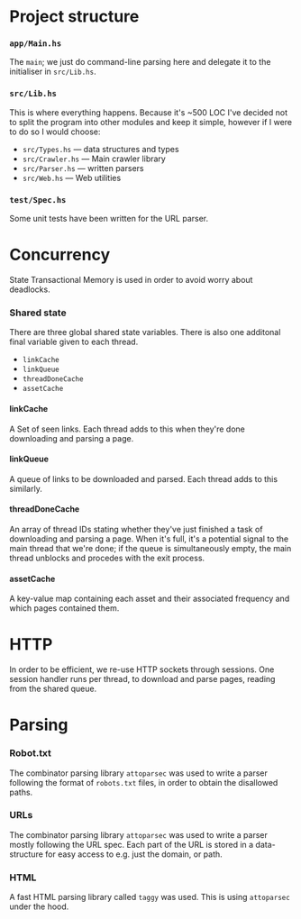 
# Project structure

### `app/Main.hs`

The `main`; we just do command-line parsing here and delegate it to the
initialiser in `src/Lib.hs`.

### `src/Lib.hs`

This is where everything happens. Because it's ~500 LOC I've decided not to
split the program into other modules and keep it simple, however if I were to
do so I would choose:

* `src/Types.hs` — data structures and types
* `src/Crawler.hs` — Main crawler library
* `src/Parser.hs` — written parsers
* `src/Web.hs` — Web utilities

### `test/Spec.hs`

Some unit tests have been written for the URL parser.

# Concurrency

State Transactional Memory is used in order to avoid worry about deadlocks.

### Shared state

There are three global shared state variables. There is also
one additonal final variable given to each thread.

* `linkCache`
* `linkQueue`
* `threadDoneCache`
* `assetCache`

#### linkCache

A Set of seen links. Each thread adds to this when they're done downloading and
parsing a page.

#### linkQueue

A queue of links to be downloaded and parsed. Each thread adds to this similarly.

#### threadDoneCache

An array of thread IDs stating whether they've just finished a task of
downloading and parsing a page. When it's full, it's a potential signal to the
main thread that we're done; if the queue is simultaneously empty, the main
thread unblocks and procedes with the exit process.

#### assetCache

A key-value map containing each asset and their associated frequency and which
pages contained them.

# HTTP

In order to be efficient, we re-use HTTP sockets through sessions. One session
handler runs per thread, to download and parse pages, reading from the shared
queue.

# Parsing

### Robot.txt

The combinator parsing library `attoparsec` was used to write a parser
following the format of `robots.txt` files, in order to obtain the disallowed
paths.

### URLs

The combinator parsing library `attoparsec` was used to write a parser
mostly following the URL spec. Each part of the URL is stored in a
data-structure for easy access to e.g. just the domain, or path.

### HTML

A fast HTML parsing library called `taggy` was used. This is using `attoparsec`
under the hood.

